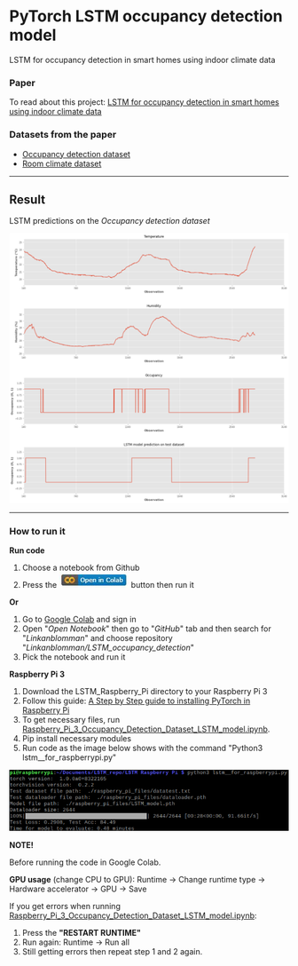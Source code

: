 # PyTorch LSTM occupancy detection model
LSTM for occupancy detection in smart homes using indoor climate data

### Paper
To read about this project: 
[LSTM for occupancy detection in smart homes using indoor climate data](/Images/LSTM_for_occupancy_detection_in_smart_homes_using_indoor_climate_data.pdf)

### Datasets from the paper
* [Occupancy detection dataset](https://archive.ics.uci.edu/ml/datasets/Occupancy+Detection+)
* [Room climate dataset](https://github.com/IoTsec/Room-Climate-Datasets)

---

## Result

LSTM predictions on the *Occupancy detection dataset*

![LSTM predictions](/Images/LSTM_preds.png)

---

### How to run it

**Run code**

1. Choose a notebook from Github
2. Press the ![Colab button](/Images/colab_button.jpg) button then run it

**Or**

1. Go to [Google Colab](https://colab.research.google.com) and sign in
2. Open "*Open Notebook*" then go to "*GitHub*" tab and then search for "*Linkanblomman*" and choose repository "*Linkanblomman/LSTM_occupancy_detection*"
3. Pick the notebook and run it

**Raspberry Pi 3**
1. Download the LSTM_Raspberry_Pi directory to your Raspberry Pi 3
2. Follow this guide: [A Step by Step guide to installing PyTorch in Raspberry Pi](https://medium.com/secure-and-private-ai-writing-challenge/a-step-by-step-guide-to-installing-pytorch-in-raspberry-pi-a1491bb80531) 
3. To get necessary files, run [Raspberry_Pi_3_Occupancy_Detection_Dataset_LSTM_model.ipynb](https://github.com/Linkanblomman/LSTM_occupancy_detection/blob/main/Raspberry_Pi_3_Occupancy_Detection_Dataset_LSTM_model.ipynb).
4. Pip install necessary modules
5. Run code as the image below shows with the command "Python3 lstm__for_raspberrypi.py"

![Rasp terminal](/Images/Rasp_terminal.png)


**NOTE!**

Before running the code in Google Colab.

**GPU usage** (change CPU to GPU): Runtime -> Change runtime type -> Hardware accelerator -> GPU -> Save

If you get errors when running [Raspberry_Pi_3_Occupancy_Detection_Dataset_LSTM_model.ipynb](https://github.com/Linkanblomman/LSTM_occupancy_detection/blob/main/Raspberry_Pi_3_Occupancy_Detection_Dataset_LSTM_model.ipynb):
1. Press the **"RESTART RUNTIME"**
2. Run again: Runtime -> Run all
3. Still getting errors then repeat step 1 and 2 again.
